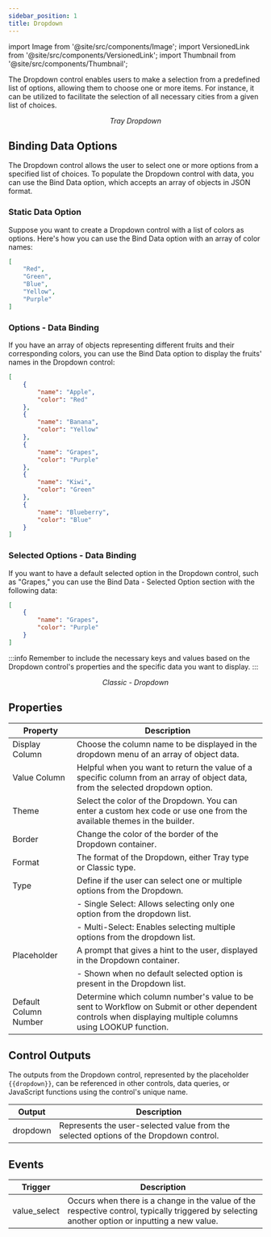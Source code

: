 ```yaml
---
sidebar_position: 1
title: Dropdown
---
```


import Image from '@site/src/components/Image';
import VersionedLink from '@site/src/components/VersionedLink';
import Thumbnail from '@site/src/components/Thumbnail';

The Dropdown control enables users to make a selection from a predefined list of options, allowing them to choose one or more items. For instance, it can be utilized to facilitate the selection of all necessary cities from a given list of choices.


<figure>
  <Thumbnail src="/img/reference/controls/dropdown/preview.png" alt="Tray Dropdown" />
  <figcaption align = "center"><i>Tray Dropdown</i></figcaption>
</figure>

## Binding Data Options

The Dropdown control allows the user to select one or more options from a specified list of choices. To populate the Dropdown control with data, you can use the Bind Data option, which accepts an array of objects in JSON format.


### Static Data Option

Suppose you want to create a Dropdown control with a list of colors as options. Here's how you can use the Bind Data option with an array of color names:

```json
[
    "Red",
    "Green",
    "Blue",
    "Yellow",
    "Purple"
]
```

### Options - Data Binding

If you have an array of objects representing different fruits and their corresponding colors, you can use the Bind Data option to display the fruits' names in the Dropdown control:

```json
[
    {
        "name": "Apple",
        "color": "Red"
    },
    {
        "name": "Banana",
        "color": "Yellow"
    },
    {
        "name": "Grapes",
        "color": "Purple"
    },
    {
        "name": "Kiwi",
        "color": "Green"
    },
    {
        "name": "Blueberry",
        "color": "Blue"
    }
]
```

### Selected Options - Data Binding

If you want to have a default selected option in the Dropdown control, such as "Grapes," you can use the Bind Data - Selected Option section with the following data:

```json
[
    {
        "name": "Grapes",
        "color": "Purple"
    }
]
```

:::info
Remember to include the necessary keys and values based on the Dropdown control's properties and the specific data you want to display.
:::

<figure>
  <Thumbnail src="/img/reference/controls/dropdown/example.jpg" alt="Classic Tray Dropdown" />
  <figcaption align = "center"><i>Classic - Dropdown</i></figcaption>
</figure>


## Properties


| Property          | Description                                                                                                            |
|-------------------|------------------------------------------------------------------------------------------------------------------------|
| Display Column    | Choose the column name to be displayed in the dropdown menu of an array of object data.                              |
| Value Column      | Helpful when you want to return the value of a specific column from an array of object data, from the selected dropdown option. |
| Theme             | Select the color of the Dropdown. You can enter a custom hex code or use one from the available themes in the builder. |
| Border            | Change the color of the border of the Dropdown container.                                                            |
| Format            | The format of the Dropdown, either Tray type or Classic type.                                                         |
| Type              | Define if the user can select one or multiple options from the Dropdown.                                              |
|                   | - Single Select: Allows selecting only one option from the dropdown list.                                            |
|                   | - Multi-Select: Enables selecting multiple options from the dropdown list.                                           |
| Placeholder       | A prompt that gives a hint to the user, displayed in the Dropdown container.                                          |
|                   | - Shown when no default selected option is present in the Dropdown list.                                             |
| Default Column Number | Determine which column number's value to be sent to Workflow on Submit or other dependent controls when displaying multiple columns using LOOKUP function. |


## Control Outputs

The outputs from the Dropdown control, represented by the placeholder `{{dropdown}}`, can be referenced in other controls, data queries, or JavaScript functions using the control's unique name.

| Output       | Description                                                                                                  |
|--------------|--------------------------------------------------------------------------------------------------------------|
| dropdown    | Represents the user-selected value from the selected options of the Dropdown control.                        |

## Events


| Trigger     | Description                                                                                                                              |
|--------------|------------------------------------------------------------------------------------------------------------------------------------------|
| value_select | Occurs when there is a change in the value of the respective control, typically triggered by selecting another option or inputting a new value. |


